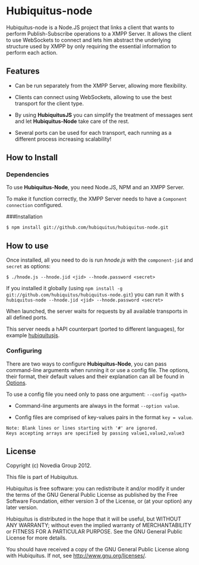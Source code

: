 # Hubiquitus-node

Hubiquitus-node is a Node.JS project that links a client that wants to perform
Publish-Subscribe operations to a XMPP Server. It allows the client to use 
WebSockets to connect and lets him abstract the underlying structure
used by XMPP by only requiring the essential information to perform each action.

## Features

* Can be run separately from the XMPP Server, allowing more flexibility.

* Clients can connect using WebSockets, allowing to use the best
transport for the client type.

* By using **HubiquitusJS** you can simplify the treatment of messages sent
and let **Hubiquitus-Node** take care of the rest.

* Several ports can be used for each transport, each running as a different
process increasing scalability!

## How to Install
### Dependencies

To use **Hubiquitus-Node**, you need Node.JS, NPM and an XMPP Server.

To make it function correctly, the XMPP Server needs to have a `Component connection`
configured.

###Installation

```
$ npm install git://github.com/hubiquitus/hubiquitus-node.git	
```

## How to use

Once installed, all you need to do is run *hnode.js* with the `component-jid`
and `secret` as options:

```	
$ ./hnode.js --hnode.jid <jid> --hnode.password <secret>
```

If you installed it globally (using 
`npm install -g git://github.com/hubiquitus/hubiquitus-node.git`)
you can run it with `$ hubiquitus-node --hnode.jid <jid> --hnode.password <secret>`

When launched, the server waits for requests by all available transports
in all defined ports.

This server needs a hAPI counterpart (ported to different languages),
for example [hubiquitusjs](https://github.com/hubiquitus/hubiquitusjs).

### Configuring

There are two ways to configure **Hubiquitus-Node**, you can pass command-line
arguments when running it or use a config file. The options, their format, 
their default values and their explanation can all be found in 
[Options](https://github.com/hubiquitus/hubiquitus-node/wiki/Options-v0.5).

To use a config file you need only to pass one argument: `--config <path>`

* Command-line arguments are always in the format `--option value`.

* Config files are comprised of key-values pairs in the format `key = value`.

```
Note: Blank lines or lines starting with '#' are ignored. 
Keys accepting arrays are specified by passing value1,value2,value3
```

## License 

Copyright (c) Novedia Group 2012.

This file is part of Hubiquitus.

Hubiquitus is free software: you can redistribute it and/or modify
it under the terms of the GNU General Public License as published by
the Free Software Foundation, either version 3 of the License, or
(at your option) any later version.

Hubiquitus is distributed in the hope that it will be useful,
but WITHOUT ANY WARRANTY; without even the implied warranty of
MERCHANTABILITY or FITNESS FOR A PARTICULAR PURPOSE.  See the
GNU General Public License for more details.

You should have received a copy of the GNU General Public License
along with Hubiquitus.  If not, see <http://www.gnu.org/licenses/>.
